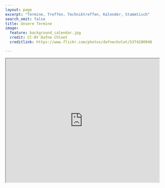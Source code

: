 ```yaml
---
layout: page
excerpt: "Termine, Treffen, Techniktreffen, Kalender, Stammtisch"
search_omit: false
title: Unsere Termine
image:
  feature: background_calendar.jpg
  credit: CC-BY Dafne Chloet
  creditlink: https://www.flickr.com/photos/dafnecholet/5374200948

---
```


<iframe title="" src="https://calendar.google.com/calendar/embed?src=hc6l1amasg2o37bm61q4ojnfsk%40group.calendar.google.com&amp;ctz=Europe/Berlin" style="width:98%; height:400px"></iframe>

